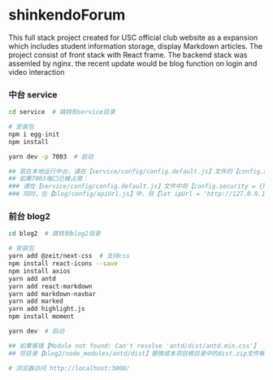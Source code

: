 # shinkendoForum
This full stack project created for USC official club website as a expansion which includes student information storage, display Markdown articles. The project consist of front stack with React frame. The backend stack was assemled by nginx. 
the recent update would be blog function on login and video interaction

### 中台 service

```bash
cd service  # 跳转到service目录

# 安装包
npm i egg-init
npm install

yarn dev -p 7003  # 启动

## 若在本地运行中台，请在【service/config/config.default.js】文件的【config.mysql】中配置
## 如果7003端口已被占用：
### 请在【service/config/config.default.js】文件中将【config.security = {http://127.0.0.1:7003}】更改为其他端口；
### 同时，在【blog/config/apiUrl.js】中，将【let ipUrl = 'http://127.0.0.1:7003/default/';】改为相应端口
```

### 前台 blog2

```bash
cd blog2  # 跳转到blog2目录

# 安装包
yarn add @zeit/next-css  # 支持css
npm install react-icons --save
npm install axios
yarn add antd
yarn add react-markdown
yarn add markdown-navbar
yarn add marked
yarn add highlight.js
npm install moment

yarn dev  # 启动

## 如果报错【Module not found: Can't resolve 'antd/dist/antd.min.css'】
## 将目录【blog2/node_modules/antd/dist】替换成本项目根目录中的dist.zip文件解压后的文件夹

# 浏览器访问 http://localhost:3000/
```
